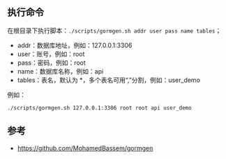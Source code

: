 ## 执行命令
在根目录下执行脚本：`./scripts/gormgen.sh addr user pass name tables`；
- addr：数据库地址，例如：127.0.0.1:3306
- user：账号，例如：root
- pass：密码，例如：root
- name：数据库名称，例如：api
- tables：表名，默认为 *，多个表名可用“,”分割，例如：user_demo

例如：
```
./scripts/gormgen.sh 127.0.0.1:3306 root root api user_demo
```

## 参考
- https://github.com/MohamedBassem/gormgen